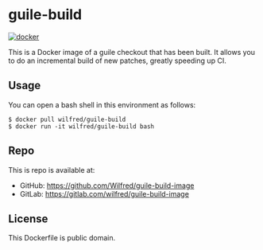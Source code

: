 # guile-build
[![docker](https://img.shields.io/badge/docker-guild--build-blue.svg)](https://hub.docker.com/r/wilfred/guile-build/)

This is a Docker image of a guile checkout that has been built. It
allows you to do an incremental build of new patches, greatly speeding
up CI.

## Usage

You can open a bash shell in this environment as follows:

```
$ docker pull wilfred/guile-build
$ docker run -it wilfred/guile-build bash
```

## Repo

This is repo is available at:

* GitHub: https://github.com/Wilfred/guile-build-image
* GitLab: https://gitlab.com/wilfred/guile-build-image

## License

This Dockerfile is public domain.
